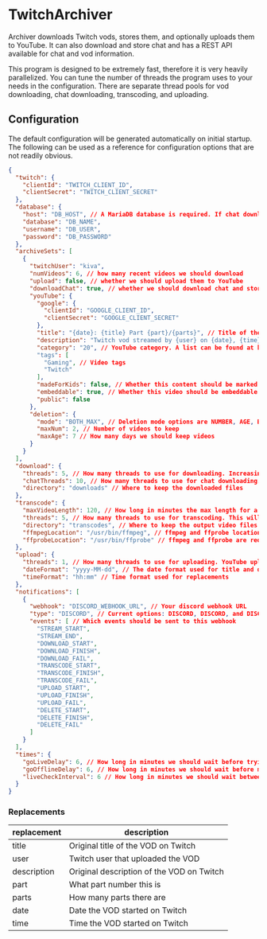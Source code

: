 # TwitchArchiver

Archiver downloads Twitch vods, stores them, and optionally uploads them to YouTube. It can also download and store chat and has a REST API available for chat  and vod information.

This program is designed to be extremely fast, therefore it is very heavily parallelized. You can tune the number of threads the program uses to your needs in the configuration. There are separate thread pools for vod downloading, chat downloading, transcoding, and uploading.

## Configuration

The default configuration will be generated automatically on initial startup. The following can be used as a reference
for configuration options that are not readily obvious.

```json
{
  "twitch": {
    "clientId": "TWITCH_CLIENT_ID",
    "clientSecret": "TWITCH_CLIENT_SECRET"
  },
  "database": {
    "host": "DB_HOST", // A MariaDB database is required. If chat downloading is disabled it will only store VOD information
    "database": "DB_NAME",
    "username": "DB_USER",
    "password": "DB_PASSWORD"
  },
  "archiveSets": [
    {
      "twitchUser": "kiva",
      "numVideos": 6, // how many recent videos we should download
      "upload": false, // whether we should upload them to YouTube
      "downloadChat": true, // whether we should download chat and store it in the DB
      "youTube": {
        "google": {
          "clientId": "GOOGLE_CLIENT_ID",
          "clientSecret": "GOOGLE_CLIENT_SECRET"
        },
        "title": "{date}: {title} Part {part}/{parts}", // Title of the video to upload to YouTube. Replacements can be used here or in the description.
        "description": "Twitch vod streamed by {user} on {date}, {time}.\nVOD description: {description}", // A list of replacements can be found below
        "category": "20", // YouTube category. A list can be found at https://gist.github.com/dgp/1b24bf2961521bd75d6c
        "tags": [
          "Gaming", // Video tags
          "Twitch"
        ],
        "madeForKids": false, // Whether this content should be marked as made for kids. This is required by YouTube to be specified
        "embeddable": true, // Whether this video should be embeddable on sites other than YouTube
        "public": false
      },
      "deletion": {
        "mode": "BOTH_MAX", // Deletion mode options are NUMBER, AGE, BOTH_MIN, and BOTH_MAX. BOTH_MIN will delete a video if either critera is met, while BOTH_MAX requires both criteria to be met for deletion.
        "maxNum": 2, // Number of videos to keep
        "maxAge": 7 // How many days we should keep videos
      }
    }
  ],
  "download": {
    "threads": 5, // How many threads to use for downloading. Increasing this is close to directly proportional to how fast a video will download
    "chatThreads": 10, // How many threads to use for chat downloading. Chat downloading is sequential. As such, this currently will have no effect over 4.
    "directory": "downloads" // Where to keep the downloaded files
  },
  "transcode": {
    "maxVideoLength": 120, // How long in minutes the max length for a video should be. The maximum twitch VOD length is 48 hours, so if you do not want VODs split at all, set this to 2880 or greater
    "threads": 5, // How many threads to use for transcoding. This will only be effective if your video has more than 1 part. This operation is very heavily disk I/O dependent. If you don't have an SSD, lower this to 1 or 2
    "directory": "transcodes", // Where to keep the output video files
    "ffmpegLocation": "/usr/bin/ffmpeg", // ffmpeg and ffprobe location. This is the default on most linux distros.
    "ffprobeLocation": "/usr/bin/ffprobe" // ffmpeg and ffprobe are required for transcoding
  },
  "upload": {
    "threads": 1, // How many threads to use for uploading. YouTube uploads aren't very bandwidth limited, so unless you have >500Mbps upload, there's no real reason to change this
    "dateFormat": "yyyy-MM-dd", // The date format used for title and description replacements
    "timeFormat": "hh:mm" // Time format used for replacements
  },
  "notifications": [
    {
      "webhook": "DISCORD_WEBHOOK_URL", // Your discord webhook URL
      "type": "DISCORD", // Current options: DISCORD, DISCORD, and DISCORD. Slack is planned soon(tm)
      "events": [ // Which events should be sent to this webhook
        "STREAM_START",
        "STREAM_END",
        "DOWNLOAD_START",
        "DOWNLOAD_FINISH",
        "DOWNLOAD_FAIL",
        "TRANSCODE_START",
        "TRANSCODE_FINISH",
        "TRANSCODE_FAIL",
        "UPLOAD_START",
        "UPLOAD_FINISH",
        "UPLOAD_FAIL",
        "DELETE_START",
        "DELETE_FINISH",
        "DELETE_FAIL"
      ]
    }
  ],
  "times": {
    "goLiveDelay": 6, // How long in minutes we should wait before trying to download a VOD
    "goOfflineDelay": 6, // How long in minutes we should wait before marking a VOD as downloaded. Don't set this to much lower unless you want the end of your VOD downloads cut off
    "liveCheckInterval": 6 // How long in minutes we should wait between downloading VOD segments. Twitch only updates VODs about every 6 minutes for major streamers, so setting this to anything lower is rather pointless
  }
}
```

### Replacements
|replacement|description|
|---|---|
|title|Original title of the VOD on Twitch|
|user|Twitch user that uploaded the VOD|
|description|Original description of the VOD on Twitch|
|part|What part number this is|
|parts|How many parts there are|
|date|Date the VOD started on Twitch|
|time|Time the VOD started on Twitch|
